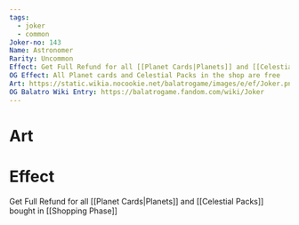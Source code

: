 ```yaml
---
tags:
  - joker
  - common
Joker-no: 143
Name: Astronomer
Rarity: Uncommon
Effect: Get Full Refund for all [[Planet Cards|Planets]] and [[Celestial Packs]] bought in [[Shopping Phase]]
OG Effect: All Planet cards and Celestial Packs in the shop are free
Art: https://static.wikia.nocookie.net/balatrogame/images/e/ef/Joker.png/revision/latest?cb=20230925003651
OG Balatro Wiki Entry: https://balatrogame.fandom.com/wiki/Joker
---
```

# Art
# Effect
Get Full Refund for all [[Planet Cards|Planets]] and [[Celestial Packs]] bought in [[Shopping Phase]]